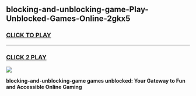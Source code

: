 
## blocking-and-unblocking-game-Play-Unblocked-Games-Online-2gkx5
<h3>
<a href="https://premium76.site?title=blocking-and-unblocking-game&ref=25A">CLICK TO PLAY</a></h3>
<hr>

<h3>
<a href="https://premium76.site?title=blocking-and-unblocking-game&ref=25A">CLICK 2 PLAY</a>
  
</h3>

<a href="https://premium76.site?title=blocking-and-unblocking-game&ref=25A"><img src="https://clearcache.store/games.png"></a>


**blocking-and-unblocking-game games unblocked: Your Gateway to Fun and Accessible Online Gaming**

